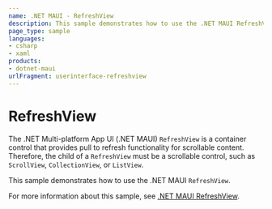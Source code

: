 ```yaml
---
name: .NET MAUI - RefreshView
description: This sample demonstrates how to use the .NET MAUI RefreshView.
page_type: sample
languages:
- csharp
- xaml
products:
- dotnet-maui
urlFragment: userinterface-refreshview
---
```


# RefreshView

The .NET Multi-platform App UI (.NET MAUI) `RefreshView` is a container control that provides pull to refresh functionality for scrollable content. Therefore, the child of a `RefreshView` must be a scrollable control, such as `ScrollView`, `CollectionView`, or `ListView`.

This sample demonstrates how to use the .NET MAUI `RefreshView`.

For more information about this sample, see [.NET MAUI RefreshView](https://docs.microsoft.com/dotnet/maui/user-interface/controls/refreshview).
